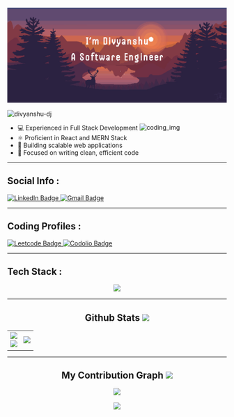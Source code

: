 <p align="center">
 
<img src="https://raw.githubusercontent.com/divyanshu-dj/divyanshu-dj/main/image/ReadmeImage.png" />
</p align="center">

 <p align="left"> 
 <img src="https://komarev.com/ghpvc/?username=divyanshu-dj&label=Profile%20views&color=0e75b6&style=flat" alt="divyanshu-dj" /> 
 </p>

<div>
  <img align="right" alt="coding_img" width="200" src="https://media.giphy.com/media/du3J3cXyzhj75IOgvA/giphy.gif" />

  - 💻 Experienced in Full Stack Development  
  - ⚛️ Proficient in React and MERN Stack  
  - 🚀 Building scalable web applications  
  - 🎯 Focused on writing clean, efficient code  
</div>


---

<h2>Social Info :</h2>
<div id="badges">
    <a href="https://www.linkedin.com/in/divyanshu-jha/">
    <img src="https://img.shields.io/badge/LinkedIn-blue?style=for-the-badge&logo=linkedin&logoColor=white" alt="LinkedIn Badge"/>
    </a>
    <a href="mailto:jhadivyanshu@gmail.com">
    <img src="https://img.shields.io/badge/Gmail-D14836?style=for-the-badge&logo=gmail&logoColor=white" alt="Gmail Badge"/>
    </a>
</div>

---
<h2>Coding Profiles :</h2>
<div id="badges">
    <a href="https://leetcode.com/u/jhadivyanshu042/">
    <img src="https://img.shields.io/badge/-LeetCode-FFA116?style=for-the-badge&logo=LeetCode&logoColor=black" alt="Leetcode Badge"/>
    </a>
    <a href="https://codolio.com/profile/LowyWsRd">
    <img src="https://img.shields.io/badge/Codolio-0A66C2?style=for-the-badge&logo=codolio&logoColor=white" alt="Codolio Badge"/>
    </a>
</div>

---

<h2>Tech Stack :</h2>
<p align="center"> 
  <img src="https://skillicons.dev/icons?i=html,css,js,ts,react,nextjs,tailwind,cpp,c,python,fastapi,nodejs,express,mongodb,postgres,docker,aws,git&perline=6">
</p>

---


<h2 align="center">
  Github Stats <img src="https://media.giphy.com/media/VgCDAzcKvsR6OM0uWg/giphy.gif" width="50">
</h2>

<table align="center">
  <tr>
    <td>
      <img width="350" src="https://github-readme-stats.vercel.app/api?username=divyanshu-dj&show_icons=true&theme=radical&line_height=27" />
      <br/>
      <a href="https://git.io/streak-stats"><img src="https://streak-stats.demolab.com?user=divyanshu-dj&theme=dark" /></a>
    </td>
    <td>
      <img height="300" src="https://github-readme-stats.vercel.app/api/top-langs/?username=divyanshu-dj&hide=html,css,java,shaderlab,kotlin,hlsl&theme=radical" />
    </td>
  </tr>
</table>



---

<h2 align="center">
  My Contribution Graph <img src="https://media.giphy.com/media/xUA7aZeLE2e0P7Znz2/giphy.gif" width="50">
</h2>
<p align="center">
  <img width="830" src="https://github-readme-activity-graph.vercel.app/graph?username=divyanshu-dj&bg_color=21232a&color=a8eeff&line=61dafb&point=f0fcff&area=true&hide_border=false" />
</p>

<p align="center">
  <img src="https://capsule-render.vercel.app/api?type=waving&color=gradient&height=65&section=footer"/>
</p>
